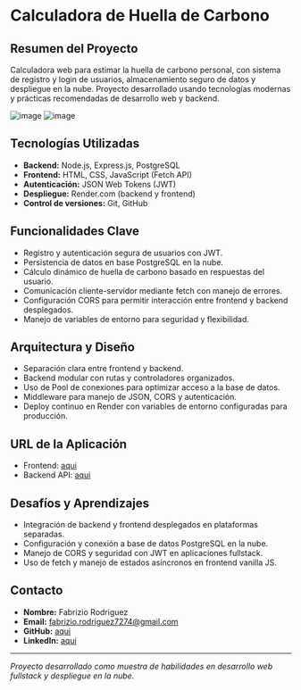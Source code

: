 # Calculadora de Huella de Carbono

## Resumen del Proyecto

Calculadora web para estimar la huella de carbono personal, con sistema de registro y login de usuarios, almacenamiento seguro de datos y despliegue en la nube. Proyecto desarrollado usando tecnologías modernas y prácticas recomendadas de desarrollo web y backend.

![image](https://github.com/user-attachments/assets/6f0339ed-6125-41f1-8c43-97a1d2274323)
![image](https://github.com/user-attachments/assets/c3ba2a67-69dd-488d-97d8-cd4ec6c49e6c)


## Tecnologías Utilizadas

- **Backend:** Node.js, Express.js, PostgreSQL
- **Frontend:** HTML, CSS, JavaScript (Fetch API)
- **Autenticación:** JSON Web Tokens (JWT)
- **Despliegue:** Render.com (backend y frontend)
- **Control de versiones:** Git, GitHub

## Funcionalidades Clave

- Registro y autenticación segura de usuarios con JWT.
- Persistencia de datos en base PostgreSQL en la nube.
- Cálculo dinámico de huella de carbono basado en respuestas del usuario.
- Comunicación cliente-servidor mediante fetch con manejo de errores.
- Configuración CORS para permitir interacción entre frontend y backend desplegados.
- Manejo de variables de entorno para seguridad y flexibilidad.

## Arquitectura y Diseño

- Separación clara entre frontend y backend.
- Backend modular con rutas y controladores organizados.
- Uso de Pool de conexiones para optimizar acceso a la base de datos.
- Middleware para manejo de JSON, CORS y autenticación.
- Deploy continuo en Render con variables de entorno configuradas para producción.

## URL de la Aplicación

- Frontend: [aqui](https://calculadora-huella-de-carbono-1.onrender.com)
- Backend API: [aqui](https://calculadora-huella-de-carbono.onrender.com)

## Desafíos y Aprendizajes

- Integración de backend y frontend desplegados en plataformas separadas.
- Configuración y conexión a base de datos PostgreSQL en la nube.
- Manejo de CORS y seguridad con JWT en aplicaciones fullstack.
- Uso de fetch y manejo de estados asíncronos en frontend vanilla JS.

## Contacto

- **Nombre:** Fabrizio Rodriguez  
- **Email:** fabrizio.rodriguez7274@gmail.com 
- **GitHub:** [aqui](https://github.com/fabriziorodriguez2)  
- **LinkedIn:** [aqui](https://www.linkedin.com/in/fabrizio-agust%C3%ADn-rodr%C3%ADguez-suna-598771172/)

---

*Proyecto desarrollado como muestra de habilidades en desarrollo web fullstack y despliegue en la nube.*
